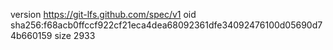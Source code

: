 version https://git-lfs.github.com/spec/v1
oid sha256:f68acb0ffccf922cf21eca4dea68092361dfe34092476100d05690d74b660159
size 2933
